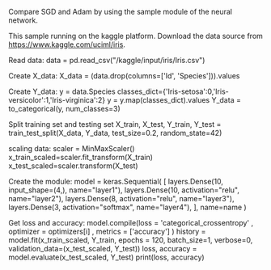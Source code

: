 Compare SGD and Adam by using the sample module of the neural network.

This sample running on the kaggle platform. Download the data source from https://www.kaggle.com/uciml/iris.

Read data:
data = pd.read_csv("/kaggle/input/iris/Iris.csv")

Create X_data:
X_data = (data.drop(columns=['Id', 'Species'])).values

Create Y_data:
y = data.Species
classes_dict={'Iris-setosa':0,'Iris-versicolor':1,'Iris-virginica':2}
y = y.map(classes_dict).values
Y_data = to_categorical(y, num_classes=3)


Split training set and testing set
X_train, X_test, Y_train, Y_test = train_test_split(X_data, Y_data, test_size=0.2, random_state=42)

scaling data:
scaler = MinMaxScaler()
x_train_scaled=scaler.fit_transform(X_train)
x_test_scaled=scaler.transform(X_test)


Create the module:
model = keras.Sequential(
        [
            layers.Dense(10, input_shape=(4,), name="layer1"),
            layers.Dense(10, activation="relu", name="layer2"),
            layers.Dense(8, activation="relu", name="layer3"),
            layers.Dense(3, activation="softmax", name="layer4"),
        ], name=name
    )
 
 
Get loss and accuracy:
model.compile(loss = 'categorical_crossentropy' , optimizer = optimizers[i] , metrics = ['accuracy'] )
history = model.fit(x_train_scaled, Y_train, epochs = 120, batch_size=1, verbose=0, validation_data=(x_test_scaled, Y_test))
loss, accuracy = model.evaluate(x_test_scaled, Y_test)
print(loss, accuracy)



